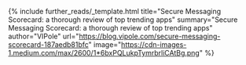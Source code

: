 {%
  include further_reads/_template.html
  title="Secure Messaging Scorecard: a thorough review of top trending apps"
  summary="Secure Messaging Scorecard: a thorough review of top trending apps"
  author="VIPole"
  url="https://blog.vipole.com/secure-messaging-scorecard-187aedb81bfc"
  image="https://cdn-images-1.medium.com/max/2600/1*6bxPQLukpTymrbrliCAtBg.png"
%}

